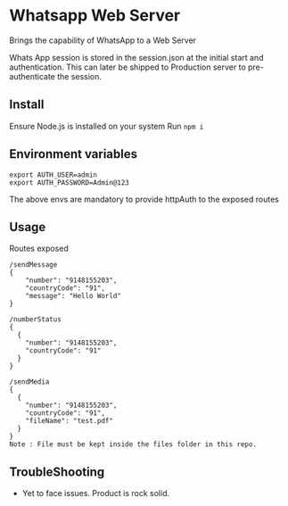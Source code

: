 # Whatsapp Web Server

Brings the capability of WhatsApp to a Web Server

Whats App session is stored in the session.json at the initial start and authentication. This can later be shipped to Production server to pre-authenticate the session.

## Install

Ensure Node.js is installed on your system
Run `npm i `

## Environment variables

```
export AUTH_USER=admin
export AUTH_PASSWORD=Admin@123
```

The above envs are mandatory to provide httpAuth to the exposed routes

## Usage
Routes exposed

```
/sendMessage
{
    "number": "9148155203",
    "countryCode": "91",
    "message": "Hello World"
}

/numberStatus
{
  {
    "number": "9148155203",
    "countryCode": "91"
  }
}

/sendMedia
{
  {
    "number": "9148155203",
    "countryCode": "91",
    "fileName": "test.pdf"
  }
}
Note : File must be kept inside the files folder in this repo.

```

## TroubleShooting
- Yet to face issues. Product is rock solid.


